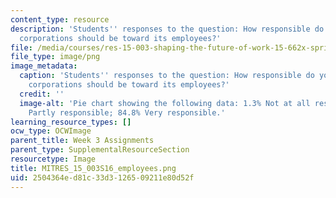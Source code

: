 ```yaml
---
content_type: resource
description: 'Students'' responses to the question: How responsible do you feel that
  corporations should be toward its employees?'
file: /media/courses/res-15-003-shaping-the-future-of-work-15-662x-spring-2016/2504364ed81c33d3126509211e80d52f_MITRES_15_003S16_employees.png
file_type: image/png
image_metadata:
  caption: 'Students'' responses to the question: How responsible do you feel that
    corporations should be toward its employees?'
  credit: ''
  image-alt: 'Pie chart showing the following data: 1.3% Not at all responsible; 13.9%
    Partly responsible; 84.8% Very responsible.'
learning_resource_types: []
ocw_type: OCWImage
parent_title: Week 3 Assignments
parent_type: SupplementalResourceSection
resourcetype: Image
title: MITRES_15_003S16_employees.png
uid: 2504364e-d81c-33d3-1265-09211e80d52f
---
```

